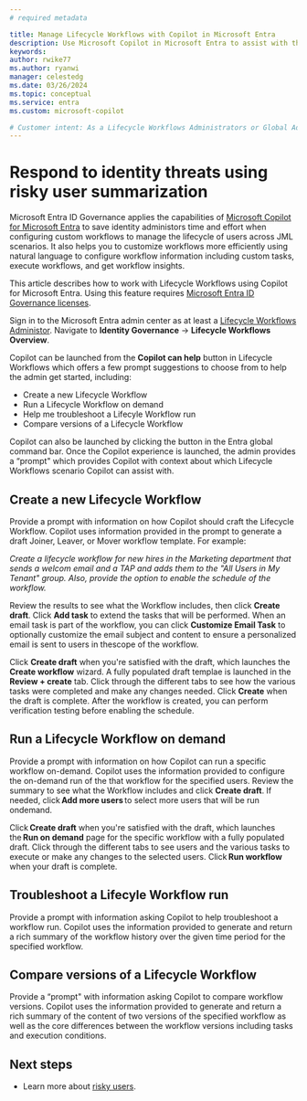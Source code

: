 ```yaml
---
# required metadata

title: Manage Lifecycle Workflows with Copilot in Microsoft Entra 
description: Use Microsoft Copilot in Microsoft Entra to assist with the creation of Lifecycle Workflows for Joiner, Mover and Leaver scenarios, execute workflows on-demand, and assist with using workflow insights to monitor workflow execution and troubleshoot if needed.
keywords:
author: rwike77
ms.author: ryanwi
manager: celestedg
ms.date: 03/26/2024
ms.topic: conceptual
ms.service: entra
ms.custom: microsoft-copilot

# Customer intent: As a Lifecycle Workflows Administrators or Global Administrators , I want to learn about risky user summarization in the Identity Protection UX so that I can quickly respond to identity threats.
---
```


# Respond to identity threats using risky user summarization

Microsoft Entra ID Governance applies the capabilities of [Microsoft Copilot for Microsoft Entra](/security-copilot/microsoft-security-copilot) to save identity administors time and effort when configuring custom workflows to manage the lifecycle of users across JML scenarios. It also helps you to customize workflows more efficiently using natural language to configure workflow information including custom tasks, execute workflows, and get workflow insights.

This article describes how to work with Lifecycle Workflows using Copilot for Microsoft Entra.  Using this feature requires [Microsoft Entra ID Governance licenses](/entra/id-governance/identity-governance-overview#license-requirements).


Sign in to the Microsoft Entra admin center as at least a [Lifecycle Workflows Administor](/entra/identity/role-based-access-control/permissions-reference#lifecycle-workflows-administrator). Navigate to **Identity Governance** -> **Lifecycle Workflows Overview**.

Copilot can be launched from the **Copilot can help** button in Lifecycle Workflows which offers a few prompt suggestions to choose from to help the admin get started, including:

- Create a new Lifecycle Workflow
- Run a Lifecycle Workflow on demand
- Help me troubleshoot a Lifecyle Workflow run
- Compare versions of a Lifecycle Workflow 

Copilot can also be launched by clicking the button in the Entra global command bar. Once the Copilot experience is launched, the admin provides a “prompt" which provides Copilot with context about which Lifecycle Workflows scenario Copilot can assist with. 




## Create a new Lifecycle Workflow

Provide a prompt with information on how Copilot should craft the Lifecycle Workflow.  Copilot uses information provided in the prompt to generate a draft Joiner, Leaver, or Mover workflow template.  For example:

*Create a lifecycle workflow for new hires in the Marketing department that sends a welcom email and a TAP and adds them to the "All Users in My Tenant" group.  Also, provide the option to enable the schedule of the workflow.*

Review the results to see what the Workflow includes, then click **Create draft**. Click **Add task** to extend the tasks that will be performed. When an email task is part of the workflow, you can click **Customize Email Task** to optionally customize the email subject and content to ensure a personalized email is sent to users in thescope of the workflow.

Click **Create draft** when you're satisfied with the draft, which launches the **Create workflow** wizard. A fully populated draft templae is launched in the **Review + create** tab. Click through the different tabs to see how the various tasks were completed and make any changes needed. Click **Create** when the draft is complete. After the workflow is created, you can perform verification testing before enabling the schedule.

## Run a Lifecycle Workflow on demand

Provide a prompt with information on how Copilot can run a specific workflow on-demand. Copilot uses the information provided to configure the on-demand run of the that workflow for the specified users. Review the summary to see what the Workflow includes and click **Create draft**. If needed, click **Add more users** to select more users that will be run ondemand. 

Click **Create draft** when you're satisfied with the draft, which launches the **Run on demand** page for the specific workflow with a fully populated draft. Click through the different tabs to see users and the various tasks to execute or make any changes to the selected users. Click **Run workflow** when your draft is complete. 

## Troubleshoot a Lifecyle Workflow run

Provide a prompt with information asking Copilot to help troubleshoot a workflow run.  Copilot uses the information provided to generate and return a rich summary of the workflow history over the given time period for the specified workflow. 

## Compare versions of a Lifecycle Workflow 

Provide a “prompt" with information asking Copilot to compare workflow versions. Copilot uses the information provided to generate and return a rich summary of the content of two versions of the specified workflow as well as the core differences between the workflow versions including tasks and execution conditions.

## Next steps

- Learn more about [risky users](/entra/id-protection/howto-identity-protection-investigate-risk#risky-users).

